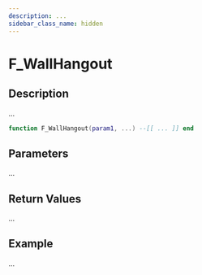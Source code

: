 ```yaml
---
description: ...
sidebar_class_name: hidden
---
```


# F_WallHangout

## Description

...

```lua
function F_WallHangout(param1, ...) --[[ ... ]] end
```

## Parameters

...

## Return Values

...

## Example

...

